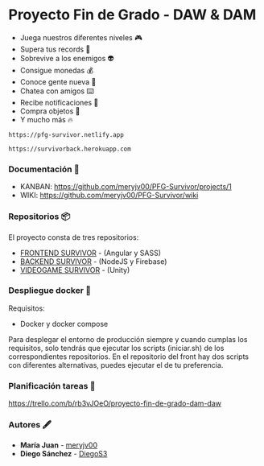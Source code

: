 # Proyecto Fin de Grado - DAW & DAM

- Juega nuestros diferentes niveles 🎮
- Supera tus records 💯
- Sobrevive a los enemigos 👽
- Consigue monedas 💰
- Conoce gente nueva 👬
- Chatea con amigos ⌨️
- Recibe notificaciones 🚨
- Compra objetos 🔫
- Y mucho más 🔥

```
https://pfg-survivor.netlify.app
```
```
https://survivorback.herokuapp.com
```

### Documentación 📰
- KANBAN: https://github.com/meryjv00/PFG-Survivor/projects/1 
- WIKI: https://github.com/meryjv00/PFG-Survivor/wiki 

### Repositorios 📦
El proyecto consta de tres repositorios:
- [FRONTEND SURVIVOR](https://github.com/meryjv00/PFG-Survivor) - (Angular y SASS)
- [BACKEND SURVIVOR](https://github.com/meryjv00/PFG-Survivor-Back) - (NodeJS y Firebase)
- [VIDEOGAME SURVIVOR](https://github.com/DiegoS3/Survivor) - (Unity)


### Despliegue docker 🧱

Requisitos:
- Docker y docker compose

Para desplegar el entorno de producción siempre y cuando cumplas los requisitos, solo tendrás que ejecutar los scripts (iniciar.sh) de los correspondientes repositorios.
En el repositorio del front hay dos scripts con diferentes alternativas, puedes ejecutar el de tu preferencia.

### Planificación tareas 📜 
https://trello.com/b/rb3vJOeO/proyecto-fin-de-grado-dam-daw

### Autores 🖋
* **María Juan** - [meryjv00](https://github.com/meryjv00)
* **Diego Sánchez** - [DiegoS3](https://github.com/DiegoS3)
